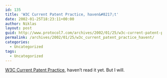 ```yaml
---
id: 135
title: 'W3C Current Patent Practice, haven&#8217;t'
date: 2002-01-25T18:23:11+00:00
author: Niklas
layout: post
guid: http://www.protocol7.com/archives/2002/01/25/w3c-current-patent-practice-havent/
permalink: /archives/2002/01/25/w3c_current_patent_practice_havent/
categories:
  - Uncategorized
tags:
  - Uncategorized
---
```

<div class='microid-c4919e26718397f690fe82b20df27985744e8389'>
  <p>
    <a href="http://www.w3.org/TR/2002/NOTE-patent-practice-20020124">W3C Current Patent Practice</a>, haven&#8217;t read it yet. But I will.
  </p>
</div>